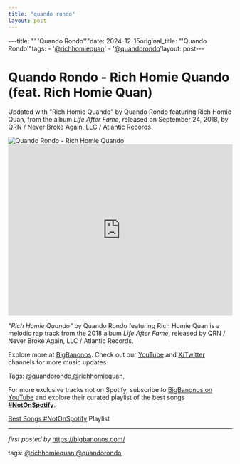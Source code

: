 ```yaml
---
title: "quando rondo"
layout: post
---
```

---title: "' 'Quando Rondo''"date: 2024-12-15original_title: "'Quando Rondo'"tags:  - '[@richhomiequan](/tags/richhomiequan/)'  - '[@quandorondo](/tags/quandorondo/)'layout: post---<!-- Title of the Post --><h1 >Quando Rondo - Rich Homie Quando (feat. Rich Homie Quan)</h1> <!-- Introductory Text --><p >Updated with "Rich Homie Quando" by Quando Rondo featuring Rich Homie Quan, from the album *Life After Fame*, released on September 24, 2018, by QRN / Never Broke Again, LLC / Atlantic Records.</p> <!-- Featured Image --><div > <img src="https://townsquare.media/site/812/files/2018/05/quando-rondo.jpg" alt="Quando Rondo - Rich Homie Quando" /></div> <!-- YouTube Video Embed --><div > <iframe width="100%" height="385" src="https://www.youtube.com/embed/hAKynSNqBp4" title="Quando Rondo - Rich Homie Quando (feat. Rich Homie Quan) [Official Audio]" frameborder="0" allow="accelerometer; autoplay; clipboard-write; encrypted-media; gyroscope; picture-in-picture; web-share" referrerpolicy="strict-origin-when-cross-origin" allowfullscreen></iframe></div> <!-- Song Information --><div > <p><em>"Rich Homie Quando"</em> by Quando Rondo featuring Rich Homie Quan is a melodic rap track from the 2018 album *Life After Fame*, released by QRN / Never Broke Again, LLC / Atlantic Records.</p></div> <!-- Footer Links --><div > <p>Explore more at <a href="https://bigbanonos.com/" target="_blank">BigBanonos</a>. Check out our <a href="https://www.youtube.com/[@BigBanonos](/tags/BigBanonos/)" target="_blank">YouTube</a> and <a href="https://x.com/bigbanonos" target="_blank">X/Twitter</a> channels for more music updates.</p></div> <!-- Tags --><p >Tags: [@quandorondo](/tags/quandorondo/),[@richhomiequan](/tags/richhomiequan/),</p><!--Subscribe and Playlist Links--><div>    <p>For more exclusive tracks not on Spotify, subscribe to <a href="https://www.youtube.com/[@BigBanonos](/tags/BigBanonos/)" target="_blank">BigBanonos on YouTube</a> and explore their curated playlist of the best songs <strong>[#NotOnSpotify](/tags/NotOnSpotify/)</strong>.</p>    <p><a href="https://www.youtube.com/playlist?list=PLtuNtuTatqI0kFahUCbtbfenC_ET5O_tr" target="_blank">Best Songs [#NotOnSpotify](/tags/NotOnSpotify/) Playlist<br /></a></p></div><hr /><p><em>first posted by</em> <a href="https://bigbanonos.com/" rel="noopener" target="_new">https://bigbanonos.com/</a></p><p>tags: [@richhomiequan](/tags/richhomiequan/),[@quandorondo](/tags/quandorondo/),</p>